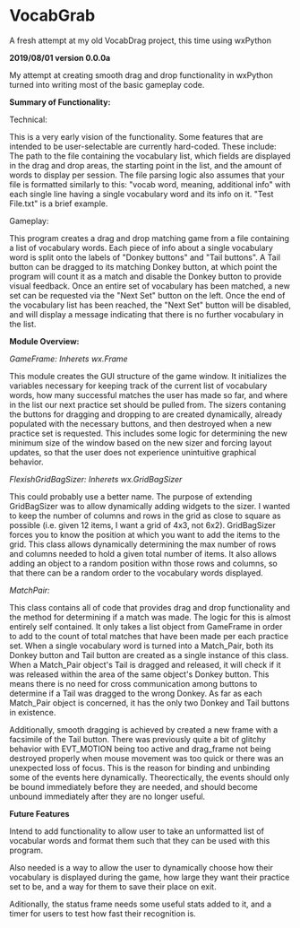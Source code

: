 # VocabGrab
A fresh attempt at my old VocabDrag project, this time using wxPython

**2019/08/01 version 0.0.0a**

My attempt at creating smooth drag and drop functionality in wxPython turned into writing most of the basic gameplay code.

**Summary of Functionality:**

Technical:

This is a very early vision of the functionality. Some features that are intended to be user-selectable are currently hard-coded. These include: The path to the file containing the vocabulary list, which fields are displayed in the drag and drop areas, the starting point in the list, and the amount of words to display per session. The file parsing logic also assumes that your file is formatted similarly to this: "vocab word, meaning, additional info" with each single line having a single vocabulary word and its info on it. "Test File.txt" is a brief example.

Gameplay:

This program creates a drag and drop matching game from a file containing a list of vocabulary words. Each piece of info about a single vocabulary word is split onto the labels of "Donkey buttons" and "Tail buttons". A Tail button can be dragged to its matching Donkey button, at which point the program will count it as a match and disable the Donkey button to provide visual feedback. Once an entire set of vocabulary has been matched, a new set can be requested via the "Next Set" button on the left. Once the end of the vocabulary list has been reached, the "Next Set" button will be disabled, and will display a message indicating that there is no further vocabulary in the list.

**Module Overview:**

*GameFrame: Inherets wx.Frame*

This module creates the GUI structure of the game window. It initializes the variables necessary for keeping track of the current list of vocabulary words, how many successful matches the user has made so far, and where in the list our next practice set should be pulled from.
The sizers contaning the buttons for dragging and dropping to are created dynamically, already populated with the necessary buttons, and then destroyed when a new practice set is requested. This includes some logic for determining the new minimum size of the window based on the new sizer and forcing layout updates, so that the user does not experience unintuitive graphical behavior.

*FlexishGridBagSizer: Inherets wx.GridBagSizer*

This could probably use a better name. The purpose of extending GridBagSizer was to allow dynamically adding widgets to the sizer. I wanted to keep the number of columns and rows in the grid as close to square as possible (i.e. given 12 items, I want a grid of 4x3, not 6x2). GridBagSizer forces you to know the position at which you want to add the items to the grid. This class allows dynamically determining the max number of rows and columns needed to hold a given total number of items. It also allows adding an object to a random position withn those rows and columns, so that there can be a random order to the vocabulary words displayed.

*MatchPair:*

This class contains all of code that provides drag and drop functionality and the method for determining if a match was made. The logic for this is almost entirely self contained. It only takes a list object from GameFrame in order to add to the count of total matches that have been made per each practice set. When a single vocabulary word is turned into a Match_Pair, both its Donkey button and Tail button are created as a single instance of this class. When a Match_Pair object's Tail is dragged and released, it will check if it was released within the area of the same object's Donkey button. This means there is no need for cross communication among buttons to determine if a Tail was dragged to the wrong Donkey. As far as each Match_Pair object is concerned, it has the only two Donkey and Tail buttons in existence.

Additionally, smooth dragging is achieved by created a new frame with a facsimile of the Tail button. There was previously quite a bit of glitchy behavior with EVT_MOTION being too active and drag_frame not being destroyed properly when mouse movement was too quick or there was an unexpected loss of focus. This is the reason for binding and unbinding some of the events here dynamically. Theorectically, the events should only be bound immediately before they are needed, and should become unbound immediately after they are no longer useful.

**Future Features**

Intend to add functionality to allow user to take an unformatted list of vocabular words and format them such that they can be used with this program.

Also needed is a way to allow the user to dynamically choose how their vocabulary is displayed during the game, how large they want their practice set to be, and a way for them to save their place on exit.

Aditionally, the status frame needs some useful stats added to it, and a timer for users to test how fast their recognition is.
